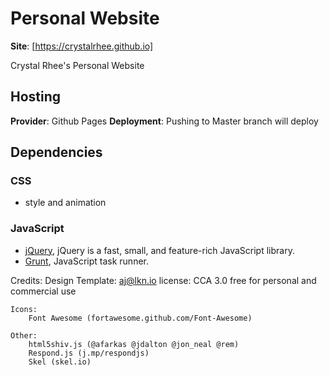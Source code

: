 # Personal Website
**Site**: [https://crystalrhee.github.io] 

Crystal Rhee's Personal Website

## Hosting

**Provider**: Github Pages
**Deployment**: Pushing to Master branch will deploy

## Dependencies

### CSS
* style and animation

### JavaScript
* [jQuery](https://jquery.com/), jQuery is a fast, small, and feature-rich JavaScript library.
* [Grunt](https://gruntjs.com/), JavaScript task runner.


Credits:
	Design Template:
		aj@lkn.io
		license: CCA 3.0 free for personal and commercial use

	Icons:
		Font Awesome (fortawesome.github.com/Font-Awesome)

	Other:
		html5shiv.js (@afarkas @jdalton @jon_neal @rem)
		Respond.js (j.mp/respondjs)
		Skel (skel.io)
